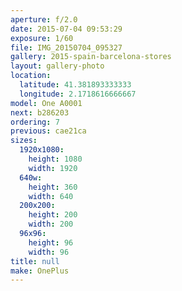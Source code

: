 ```yaml
---
aperture: f/2.0
date: 2015-07-04 09:53:29
exposure: 1/60
file: IMG_20150704_095327
gallery: 2015-spain-barcelona-stores
layout: gallery-photo
location:
  latitude: 41.381893333333
  longitude: 2.1718616666667
model: One A0001
next: b286203
ordering: 7
previous: cae21ca
sizes:
  1920x1080:
    height: 1080
    width: 1920
  640w:
    height: 360
    width: 640
  200x200:
    height: 200
    width: 200
  96x96:
    height: 96
    width: 96
title: null
make: OnePlus
---
```

